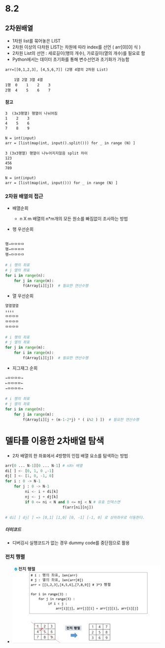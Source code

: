 # 8.2
## 2차원배열
* 1차원 list를 묶어놓은 LIST
* 2차원 이상의 다차원 LIST는 차원에 따라 index를 선언 ( arr[0][0] 식 )
* 2차원 List의 선언 : 세로길이(행의 개수), 가로길이(열의 개수)를 필요로 함
* Python에서는 데이터 초기화를 통해 변수선언과 초기화가 가능함
```
arr=[[0,1,2,3], [4,5,6,7]] (2행 4열의 2차원 List)
 
    1열 2열 3열 4열
1행  0    1    2    3
2행  4    5    6    7
```

#### 참고 
```
3  (3x3행열) 행열이 나뉘어짐 
1    2    3
4    5    6
7    8    9 

N = int(input)
arr = [list(map(int, input().split())) for _ in range (N) ]

3 (3x3행열) 행열이 나누어지지않음 split 차이 
123
456
789

N = int(input)
arr = [list(map(int, input())) for _ in range (N) ]
```

### 2차원 배열의 접근
* 배열순회
    * n X m 배열의 n*m개의 모든 원소를 빠짐없이 조사하는 방법

* 행 우선순회
```py

행→ㅁㅁㅁㅁ
행→ㅁㅁㅁㅁ
행→ㅁㅁㅁㅁ

# i 행의 좌표
# j 열의 좌표
for i in range(n):
    for j in range(m):
        f(Array[i][j])  # 필요한 연산수행
```

* 열 우선순회
```py
열열열열
↓↓↓↓
ㅁㅁㅁㅁ
ㅁㅁㅁㅁ
ㅁㅁㅁㅁ

# i 행의 좌표
# j 열의 좌표
for j in range(m):
    for i in range(n):
        f(Array[i][j])  # 필요한 연산수행
```

* 지그재그 순회
```py
→ㅁㅁㅁㅁ→
←ㅁㅁㅁㅁ←
→ㅁㅁㅁㅁ→

# i 행의 좌표
# j 열의 좌표
for i in range(n):
    for j in range(m):
        f(Array[i][j + (m-1-2*j) * ( i%2 ) ])  # 필요한 연산수행
```


# 델타를 이용한 2차배열 탐색
* 2차 배열의 한 좌표에서 4방향의 인접 배열 요소를 탐색하는 방법
```py
arr[0 ... N-1][0 ... N-1] # nXn 배열
di[ ] <- [0, 1, 0 ,-1]
dj[ ] <- [1, 0, -1, 0]
for i : 0 -> N-1
    for j : 0 -> N-1
         ni <- i + di[k]
         nj <- j + dj[k]
         if 0 <= ni < N and 0 <= nj < N # 유효 인덱스면
                          f(arr[ni][nj])

# di[ ] dj[ ] => [0,1] [1,0] [0, -1] [-1, 0] 로 상하좌우로 이동한다.
```


##### 더미코드
* 디버깅시 실행코드가 없는 경우 dummy code를 중단점으로 활용 

### 전치 행렬
* ![Alt text](<pict1 전치행렬.png>)
